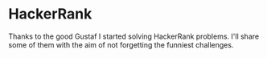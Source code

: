 # HackerRank
Thanks to the good Gustaf I started solving HackerRank problems. I'll share some of them with the aim of not forgetting the funniest challenges.

